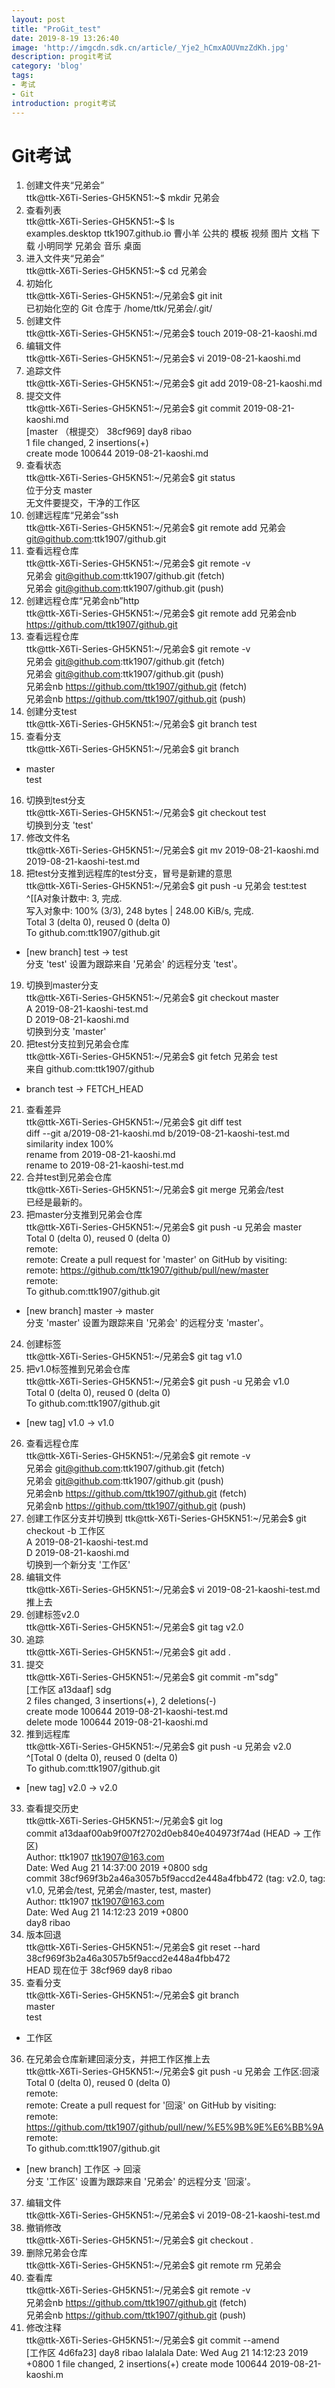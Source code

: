 ```yaml
---
layout: post
title: "ProGit_test"
date: 2019-8-19 13:26:40
image: 'http://imgcdn.sdk.cn/article/_Yje2_hCmxAOUVmzZdKh.jpg'
description: progit考试
category: 'blog'
tags:
- 考试
- Git
introduction: progit考试
---
```


# Git考试 

1. 创建文件夹“兄弟会”  
ttk@ttk-X6Ti-Series-GH5KN51:~$ mkdir 兄弟会  
2. 查看列表  
ttk@ttk-X6Ti-Series-GH5KN51:~$ ls  
examples.desktop  ttk1907.github.io  曹小羊  公共的  模板  视频  图片  文档  下载  小明同学  兄弟会  音乐  桌面  
3. 进入文件夹“兄弟会”  
ttk@ttk-X6Ti-Series-GH5KN51:~$ cd 兄弟会  
4. 初始化  
ttk@ttk-X6Ti-Series-GH5KN51:~/兄弟会$ git init  
已初始化空的 Git 仓库于 /home/ttk/兄弟会/.git/  
5. 创建文件  
ttk@ttk-X6Ti-Series-GH5KN51:~/兄弟会$ touch 2019-08-21-kaoshi.md  
6. 编辑文件  
ttk@ttk-X6Ti-Series-GH5KN51:~/兄弟会$ vi 2019-08-21-kaoshi.md  
7. 追踪文件   
ttk@ttk-X6Ti-Series-GH5KN51:~/兄弟会$ git add 2019-08-21-kaoshi.md  
8. 提交文件   
ttk@ttk-X6Ti-Series-GH5KN51:~/兄弟会$ git commit 2019-08-21-kaoshi.md   
[master （根提交） 38cf969] day8 ribao  
 1 file changed, 2 insertions(+)  
 create mode 100644 2019-08-21-kaoshi.md  
9. 查看状态  
ttk@ttk-X6Ti-Series-GH5KN51:~/兄弟会$ git status  
位于分支 master  
无文件要提交，干净的工作区  
10. 创建远程库“兄弟会”ssh  
ttk@ttk-X6Ti-Series-GH5KN51:~/兄弟会$ git remote add 兄弟会 git@github.com:ttk1907/github.git  
11. 查看远程仓库  
ttk@ttk-X6Ti-Series-GH5KN51:~/兄弟会$ git remote -v  
兄弟会	git@github.com:ttk1907/github.git (fetch)  
兄弟会	git@github.com:ttk1907/github.git (push)  
12. 创建远程仓库“兄弟会nb”http  
ttk@ttk-X6Ti-Series-GH5KN51:~/兄弟会$ git remote add 兄弟会nb https://github.com/ttk1907/github.git  
13. 查看远程仓库  
ttk@ttk-X6Ti-Series-GH5KN51:~/兄弟会$ git remote -v  
兄弟会	git@github.com:ttk1907/github.git (fetch)  
兄弟会	git@github.com:ttk1907/github.git (push)  
兄弟会nb	https://github.com/ttk1907/github.git (fetch)  
兄弟会nb	https://github.com/ttk1907/github.git (push)  
14. 创建分支test  
ttk@ttk-X6Ti-Series-GH5KN51:~/兄弟会$ git branch test  
15. 查看分支  
ttk@ttk-X6Ti-Series-GH5KN51:~/兄弟会$ git branch  
* master  
  test  
16. 切换到test分支  
ttk@ttk-X6Ti-Series-GH5KN51:~/兄弟会$ git checkout test  
切换到分支 'test'  
17. 修改文件名  
ttk@ttk-X6Ti-Series-GH5KN51:~/兄弟会$ git mv 2019-08-21-kaoshi.md 2019-08-21-kaoshi-test.md  
18. 把test分支推到远程库的test分支，冒号是新建的意思   
ttk@ttk-X6Ti-Series-GH5KN51:~/兄弟会$ git push -u 兄弟会 test:test  
^[[A对象计数中: 3, 完成.  
写入对象中: 100% (3/3), 248 bytes | 248.00 KiB/s, 完成.  
Total 3 (delta 0), reused 0 (delta 0)  
To github.com:ttk1907/github.git  
 * [new branch]      test -> test  
分支 'test' 设置为跟踪来自 '兄弟会' 的远程分支 'test'。  
19. 切换到master分支  
ttk@ttk-X6Ti-Series-GH5KN51:~/兄弟会$ git checkout master  
A	2019-08-21-kaoshi-test.md  
D	2019-08-21-kaoshi.md  
切换到分支 'master'  
20. 把test分支拉到兄弟会仓库  
ttk@ttk-X6Ti-Series-GH5KN51:~/兄弟会$ git fetch 兄弟会 test  
来自 github.com:ttk1907/github  
 * branch            test       -> FETCH_HEAD    
21. 查看差异  
ttk@ttk-X6Ti-Series-GH5KN51:~/兄弟会$ git diff test  
diff --git a/2019-08-21-kaoshi.md b/2019-08-21-kaoshi-test.md  
similarity index 100%  
rename from 2019-08-21-kaoshi.md  
rename to 2019-08-21-kaoshi-test.md  
22. 合并test到兄弟会仓库  
ttk@ttk-X6Ti-Series-GH5KN51:~/兄弟会$ git merge 兄弟会/test  
已经是最新的。  
23. 把master分支推到兄弟会仓库  
ttk@ttk-X6Ti-Series-GH5KN51:~/兄弟会$ git push -u 兄弟会 master  
Total 0 (delta 0), reused 0 (delta 0)  
remote:   
remote: Create a pull request for 'master' on GitHub by visiting:  
remote:      https://github.com/ttk1907/github/pull/new/master  
remote:   
To github.com:ttk1907/github.git  
 * [new branch]      master -> master  
分支 'master' 设置为跟踪来自 '兄弟会' 的远程分支 'master'。  
24. 创建标签  
ttk@ttk-X6Ti-Series-GH5KN51:~/兄弟会$ git tag v1.0  
25. 把v1.0标签推到兄弟会仓库    
ttk@ttk-X6Ti-Series-GH5KN51:~/兄弟会$ git push -u 兄弟会 v1.0  
Total 0 (delta 0), reused 0 (delta 0)  
To github.com:ttk1907/github.git  
 * [new tag]         v1.0 -> v1.0   
26. 查看远程仓库  
ttk@ttk-X6Ti-Series-GH5KN51:~/兄弟会$ git remote -v  
兄弟会	git@github.com:ttk1907/github.git (fetch)  
兄弟会	git@github.com:ttk1907/github.git (push)  
兄弟会nb	https://github.com/ttk1907/github.git (fetch)  
兄弟会nb	https://github.com/ttk1907/github.git (push)  
27. 创建工作区分支并切换到
ttk@ttk-X6Ti-Series-GH5KN51:~/兄弟会$ git checkout -b 工作区  
A	2019-08-21-kaoshi-test.md  
D	2019-08-21-kaoshi.md  
切换到一个新分支 '工作区'  
28. 编辑文件  
ttk@ttk-X6Ti-Series-GH5KN51:~/兄弟会$ vi 2019-08-21-kaoshi-test.md  
推上去  
29. 创建标签v2.0   
ttk@ttk-X6Ti-Series-GH5KN51:~/兄弟会$ git tag v2.0  
30. 追踪  
ttk@ttk-X6Ti-Series-GH5KN51:~/兄弟会$ git add .  
31. 提交  
ttk@ttk-X6Ti-Series-GH5KN51:~/兄弟会$ git commit -m"sdg"  
[工作区 a13daaf] sdg  
 2 files changed, 3 insertions(+), 2 deletions(-)  
 create mode 100644 2019-08-21-kaoshi-test.md  
 delete mode 100644 2019-08-21-kaoshi.md  
32. 推到远程库  
ttk@ttk-X6Ti-Series-GH5KN51:~/兄弟会$ git push -u 兄弟会 v2.0  
^[Total 0 (delta 0), reused 0 (delta 0)  
To github.com:ttk1907/github.git  
 * [new tag]         v2.0 -> v2.0  
33. 查看提交历史  
ttk@ttk-X6Ti-Series-GH5KN51:~/兄弟会$ git log  
commit a13daaf00ab9f007f2702d0eb840e404973f74ad (HEAD -> 工作区)  
Author: ttk1907 <ttk1907@163.com>  
Date:   Wed Aug 21 14:37:00 2019 +0800
    sdg  
commit 38cf969f3b2a46a3057b5f9accd2e448a4fbb472 (tag: v2.0, tag: v1.0, 兄弟会/test, 兄弟会/master, test, master)  
Author: ttk1907 <ttk1907@163.com>  
Date:   Wed Aug 21 14:12:23 2019 +0800  
    day8 ribao  
34. 版本回退  
ttk@ttk-X6Ti-Series-GH5KN51:~/兄弟会$ git reset --hard 38cf969f3b2a46a3057b5f9accd2e448a4fbb472  
HEAD 现在位于 38cf969 day8 ribao  
35. 查看分支  
ttk@ttk-X6Ti-Series-GH5KN51:~/兄弟会$ git branch  
  master  
  test  
* 工作区  
36. 在兄弟会仓库新建回滚分支，并把工作区推上去  
ttk@ttk-X6Ti-Series-GH5KN51:~/兄弟会$ git push -u 兄弟会 工作区:回滚  
Total 0 (delta 0), reused 0 (delta 0)  
remote:   
remote: Create a pull request for '回滚' on GitHub by visiting:  
remote:      https://github.com/ttk1907/github/pull/new/%E5%9B%9E%E6%BB%9A  
remote:   
To github.com:ttk1907/github.git  
 * [new branch]      工作区 -> 回滚  
分支 '工作区' 设置为跟踪来自 '兄弟会' 的远程分支 '回滚'。  
37. 编辑文件  
ttk@ttk-X6Ti-Series-GH5KN51:~/兄弟会$ vi 2019-08-21-kaoshi-test.md  
38. 撤销修改  
ttk@ttk-X6Ti-Series-GH5KN51:~/兄弟会$ git checkout .  
39. 删除兄弟会仓库  
ttk@ttk-X6Ti-Series-GH5KN51:~/兄弟会$ git remote rm 兄弟会  
40. 查看库  
ttk@ttk-X6Ti-Series-GH5KN51:~/兄弟会$ git remote -v  
兄弟会nb	https://github.com/ttk1907/github.git (fetch)  
兄弟会nb	https://github.com/ttk1907/github.git (push)  
41. 修改注释  
ttk@ttk-X6Ti-Series-GH5KN51:~/兄弟会$ git commit --amend  
[工作区 4d6fa23] day8 ribao  lalalala
 Date: Wed Aug 21 14:12:23 2019 +0800
 1 file changed, 2 insertions(+)
 create mode 100644 2019-08-21-kaoshi.m  